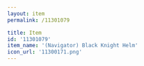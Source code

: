 ```yaml
---
layout: item
permalink: /11301079

title: Item
id: '11301079'
item_name: '(Navigator) Black Knight Helm'
icon_url: '11300171.png'
---
```

